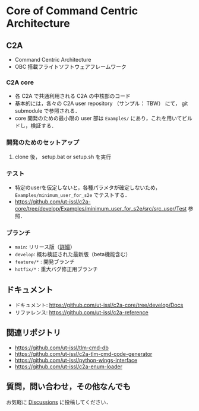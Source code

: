 # Core of Command Centric Architecture

## C2A
- Command Centric Architecture
- OBC 搭載フライトソフトウェアフレームワーク

### C2A core
- 各 C2A で共通利用される C2A の中核部のコード
- 基本的には，各々の C2A user repository （サンプル： TBW） にて， git submodule で参照される．
- core 開発のための最小限の user 部は `Examples/` にあり，これを用いてビルドし，検証する．

### 開発のためのセットアップ
1. clone 後， setup.bat or setup.sh を実行

### テスト
- 特定のuserを仮定しないと，各種パラメタが確定しないため， `Examples/minimum_user_for_s2e` でテストする．
- https://github.com/ut-issl/c2a-core/tree/develop/Examples/minimum_user_for_s2e/src/src_user/Test 参照．

### ブランチ
- `main`: リリース版（[詳細](https://github.com/ut-issl/c2a-core/tree/develop/Docs/General/release.md)）
- `develop`: 概ね検証された最新版（beta機能含む）
- `feature/*` : 開発ブランチ
- `hotfix/*` : 重大バグ修正用ブランチ

## ドキュメント
- ドキュメント:  https://github.com/ut-issl/c2a-core/tree/develop/Docs
- リファレンス:  https://github.com/ut-issl/c2a-reference

## 関連リポジトリ
- https://github.com/ut-issl/tlm-cmd-db
- https://github.com/ut-issl/c2a-tlm-cmd-code-generator
- https://github.com/ut-issl/python-wings-interface
- https://github.com/ut-issl/c2a-enum-loader

## 質問，問い合わせ，その他なんでも
お気軽に [Discussions](https://github.com/ut-issl/c2a-core/discussions) に投稿してください．
